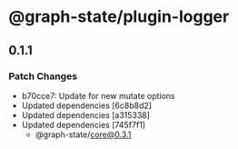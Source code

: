 # @graph-state/plugin-logger

## 0.1.1

### Patch Changes

- b70cce7: Update for new mutate options
- Updated dependencies [6c8b8d2]
- Updated dependencies [a315338]
- Updated dependencies [745f7f1]
  - @graph-state/core@0.3.1
